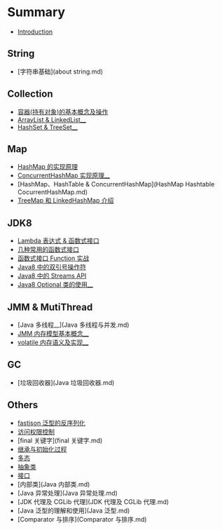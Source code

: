 # Summary

- [Introduction](README.md)

## String

- [字符串基础](about string.md)


## Collection

- [容器(持有对象)的基本概念及操作](容器的基本概念及操作.md)
- [ArrayList & LinkedList__]()
- [HashSet & TreeSet__]()

## Map

- [HashMap 的实现原理](HashMap.md)
- [ConcurrentHashMap 实现原理__](ConcurrentHashMap.md)
- [HashMap、HashTable & ConcurrentHashMap](HashMap Hashtable CocurrentHashMap.md)
- [TreeMap 和 LinkedHashMap 介绍](TreeMap-LinkedHashMap.md)


## JDK8

- [Lambda 表达式 & 函数式接口](jdk8_lambda_expression.md)
- [几种常用的函数式接口](jdk8_interface_function_commons.md)
- [函数式接口 Function 实战](jdk8_interface_function_practise.md)
- [Java8 中的双引号操作符](jdk8_double_colon_operator.md)
- [Java8 中的 Streams API](jdk8_streams_api.md)
- [Java8 Optional 类的使用__]()

## JMM & MutiThread

- [Java 多线程__](Java 多线程与并发.md)
- [JMM 内存模型基本概念__]()
- [volatile 内存语义及实现__]()

## GC

- [垃圾回收器](Java 垃圾回收器.md)


## Others

- [fastjson 泛型的反序列化](fastjson-deserilize.md)
- [访问权限控制](访问权限控制.md)
- [final 关键字](final 关键字.md)
- [继承与初始化过程](初始化和类的加载.md)
- [多态](多态.md)
- [抽象类](抽象类.md)
- [接口](接口.md)
- [内部类](Java 内部类.md)
- [Java 异常处理](Java 异常处理.md)
- [JDK 代理及 CGLib 代理](JDK 代理及 CGLib 代理.md)
- [Java 泛型的理解和使用](Java 泛型.md)
- [Comparator 与排序](Comparator 与排序.md)

